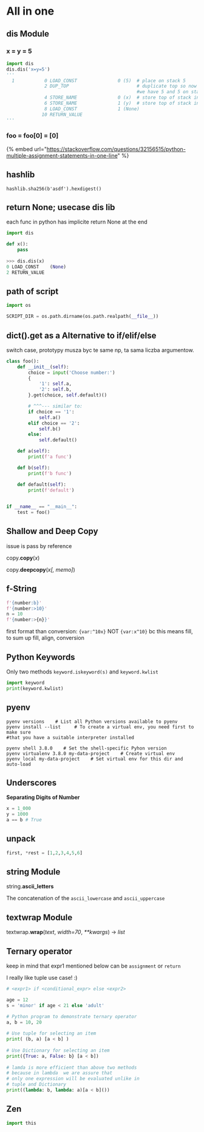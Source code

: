 # All in one

## dis Module

### x = y = 5

```python
import dis
dis.dis('x=y=5')
'''
  1           0 LOAD_CONST               0 (5)  # place on stack 5
              2 DUP_TOP                         # duplicate top so now
                                                #we have 5 and 5 on stack
              4 STORE_NAME               0 (x)  # store top of stack in x
              6 STORE_NAME               1 (y)  # store top of stack in y
              8 LOAD_CONST               1 (None)
             10 RETURN_VALUE
'''
```

### foo = foo\[0\] = \[0\]

{% embed url="https://stackoverflow.com/questions/32156515/python-multiple-assignment-statements-in-one-line" %}

## hashlib

`hashlib.sha256(b'asdf').hexdigest()`

## return None; usecase dis lib

each func in python has implicite return None at the end

```python
import dis

def x():
    pass
    
>>> dis.dis(x)
0 LOAD_CONST    (None)
2 RETURN_VALUE
```

## path of script

```python
import os

SCRIPT_DIR = os.path.dirname(os.path.realpath(__file__))
```

## dict\(\).get as a Alternative to if/elif/else 

switch case, prototypy musza byc te same np, ta sama liczba argumentow.

```python
class foo():
    def __init__(self):
        choice = input('Choose number:')
        {
            '1': self.a,
            '2': self.b,
        }.get(choice, self.default)()

        # ^^^--- similar to:
        if choice == '1':
            self.a()
        elif choice == '2':
            self.b()
        else:
            self.default()

    def a(self):
        print(f'a func')

    def b(self):
        print(f'b func')

    def default(self):
        print(f'default')

    
if __name__ == "__main__":
    test = foo()
```

## Shallow and Deep Copy

issue is pass by reference

copy.**copy**\(_x_\)

copy.**deepcopy**\(_x\[, memo\]_\)

## f-String

```python
f'{number:b}'
f'{number:>10}'
n = 10
f'{number:>{n}}'
```

first format than conversion: `{var:^10x}` NOT `{var:x^10}` bc this means fill, to sum up fill, align, conversion 

## Python Keywords

Only two methods `keyword.iskeyword(s)` and `keyword.kwlist`

```python
import keyword
print(keyword.kwlist)
```

## pyenv

```text
pyenv versions    # List all Python versions available to pyenv
pyenv install --list     # To create a virtual env, you need first to make sure
#that you have a suitable interpreter installed

pyenv shell 3.8.0    # Set the shell-specific Pyhon version
pyenv virtualenv 3.8.0 my-data-project    # Create virtual env
pyenv local my-data-project    # Set virtual env for this dir and auto-load
```

## Underscores

**Separating Digits of Number**

```python
x = 1_000
y = 1000
a == b # True
```

## unpack

```python
first, *rest = [1,2,3,4,5,6]
```

## string Module

string.**ascii\_letters**

The concatenation of the `ascii_lowercase` and `ascii_uppercase` 

## textwrap Module

textwrap.**wrap**\(_text_, _width=70_, _\*\*kwargs_\) -&gt; _list_

## Ternary operator

keep in mind that expr1 mentioned below can be `assignment` or `return`

I really like tuple use case! :\)

```python
# <expr1> if <conditional_expr> else <expr2>

age = 12
s = 'minor' if age < 21 else 'adult'

# Python program to demonstrate ternary operator 
a, b = 10, 20
  
# Use tuple for selecting an item 
print( (b, a) [a < b] ) 
  
# Use Dictionary for selecting an item 
print({True: a, False: b} [a < b]) 
  
# lamda is more efficient than above two methods 
# because in lambda  we are assure that 
# only one expression will be evaluated unlike in 
# tuple and Dictionary 
print((lambda: b, lambda: a)[a < b]()) 
```

## Zen

```python
import this
```

